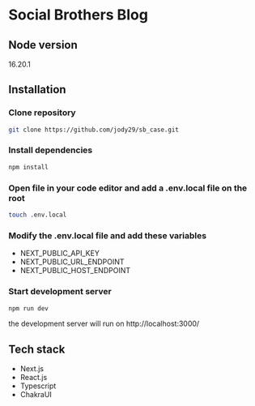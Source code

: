 # Social Brothers Blog

## Node version
16.20.1

## Installation
### Clone repository
```bash
git clone https://github.com/jody29/sb_case.git
```

### Install dependencies
```bash
npm install
```

### Open file in your code editor and add a .env.local file on the root
```bash
touch .env.local
```

### Modify the .env.local file and add these variables
- NEXT_PUBLIC_API_KEY
- NEXT_PUBLIC_URL_ENDPOINT
- NEXT_PUBLIC_HOST_ENDPOINT

### Start development server
```bash
npm run dev
```

the development server will run on http://localhost:3000/

## Tech stack
- Next.js
- React.js
- Typescript
- ChakraUI




